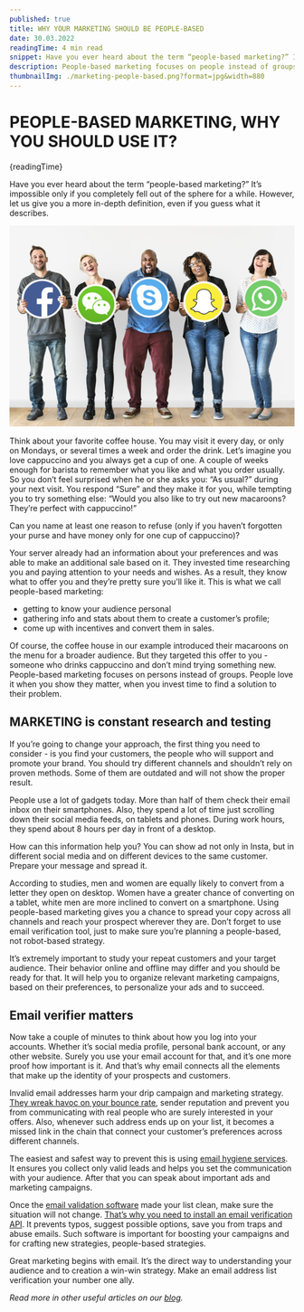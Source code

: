 ```yaml
---
published: true
title: WHY YOUR MARKETING SHOULD BE PEOPLE-BASED
date: 30.03.2022
readingTime: 4 min read
snippet: Have you ever heard about the term “people-based marketing?” It’s impossible only if you completely fell out of the sphere for a while. However, let us give you a more in-depth definition, even if you guess what it describes.
description: People-based marketing focuses on people instead of groups because people love when you show that they matter, and are ready to pay for it.
thumbnailImg: ./marketing-people-based.png?format=jpg&width=880
---
```


# PEOPLE-BASED MARKETING, WHY YOU SHOULD USE IT?

{readingTime}

Have you ever heard about the term “people-based marketing?” It’s impossible only if you completely fell out of the sphere for a while. However, let us give you a more in-depth definition, even if you guess what it describes.

![People-Based Marketing](./marketing-people-based.png?format=webp;jpg;png;avif&srcset&width=880)

Think about your favorite coffee house. You may visit it every day, or only on Mondays, or several times a week and order the drink. Let’s imagine you love cappuccino and you always get a cup of one. A couple of weeks enough for barista to remember what you like and what you order usually. So you don’t feel surprised when he or she asks you: “As usual?” during your next visit. You respond “Sure” and they make it for you, while tempting you to try something else: “Would you also like to try out new macaroons? They’re perfect with cappuccino!”

Can you name at least one reason to refuse (only if you haven’t forgotten your purse and have money only for one cup of cappuccino)?

Your server already had an information about your preferences and was able to make an additional sale based on it. They invested time researching you and paying attention to your needs and wishes. As a result, they know what to offer you and they’re pretty sure you’ll like it. This is what we call people-based marketing:

- getting to know your audience personal
- gathering info and stats about them to create a customer’s profile;
- come up with incentives and convert them in sales.

Of course, the coffee house in our example introduced their macaroons on the menu for a broader audience. But they targeted this offer to you - someone who drinks cappuccino and don’t mind trying something new. People-based marketing focuses on persons instead of groups. People love it when you show they matter, when you invest time to find a solution to their problem.

## MARKETING is constant research and testing

If you’re going to change your approach, the first thing you need to consider - is you find your customers, the people who will support and promote your brand. You should try different channels and shouldn’t rely on proven methods. Some of them are outdated and will not show the proper result.

People use a lot of gadgets today. More than half of them check their email inbox on their smartphones. Also, they spend a lot of time just scrolling down their social media feeds, on tablets and phones. During work hours, they spend about 8 hours per day in front of a desktop.

How can this information help you? You can show ad not only in Insta, but in different social media and on different devices to the same customer. Prepare your message and spread it.

According to studies, men and women are equally likely to convert from a letter they open on desktop. Women have a greater chance of converting on a tablet, white men are more inclined to convert on a smartphone. Using people-based marketing gives you a chance to spread your copy across all channels and reach your prospect wherever they are. Don’t forget to use email verification tool, just to make sure you’re planning a people-based, not robot-based strategy.

It’s extremely important to study your repeat customers and your target audience. Their behavior online and offline may differ and you should be ready for that. It will help you to organize relevant marketing campaigns, based on their preferences, to personalize your ads and to succeed.

## Email verifier matters

Now take a couple of minutes to think about how you log into your accounts. Whether it’s social media profile, personal bank account, or any other website. Surely you use your email account for that, and it’s one more proof how important is it. And that’s why email connects all the elements that make up the identity of your prospects and customers.

Invalid email addresses harm your drip campaign and marketing strategy. [They wreak havoc on your bounce rate](/blog/explaining-email-bounce-rate), sender reputation and prevent you from communicating with real people who are surely interested in your offers. Also, whenever such address ends up on your list, it becomes a missed link in the chain that connect your customer’s preferences across different channels.

The easiest and safest way to prevent this is using [email hygiene services](/). It ensures you collect only valid leads and helps you set the communication with your audience. After that you can speak about important ads and marketing campaigns.

Once the [email validation software](/) made your list clean, make sure the situation will not change. [That’s why you need to install an email verification API](/blog/what-is-email-api). It prevents typos, suggest possible options, save you from traps and abuse emails. Such software is important for boosting your campaigns and for crafting new strategies, people-based strategies.

Great marketing begins with email. It’s the direct way to understanding your audience and to creation a win-win strategy. Make an email address list verification your number one ally.

_Read more in other useful articles on our [blog](/blog)._

